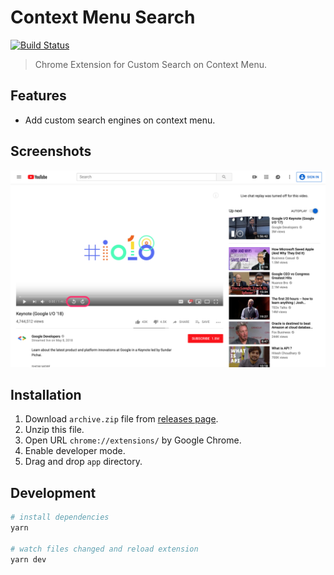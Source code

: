 # Context Menu Search
[![Build Status](https://travis-ci.com/fiahfy/context-menu-search.svg?branch=master)](https://travis-ci.com/fiahfy/context-menu-search)

> Chrome Extension for Custom Search on Context Menu.


## Features
* Add custom search engines on context menu.


## Screenshots
![screenshot](./build/screenshots/screenshot.png?raw=true)


## Installation
1. Download `archive.zip` file from [releases page](https://github.com/fiahfy/context-menu-search/releases).
2. Unzip this file.
3. Open URL `chrome://extensions/` by Google Chrome.
4. Enable developer mode.
5. Drag and drop `app` directory.


## Development
``` bash
# install dependencies
yarn

# watch files changed and reload extension
yarn dev
```
